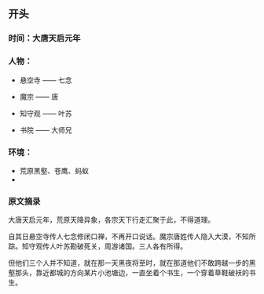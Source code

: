 ## 开头

### 时间：大唐天启元年

### 人物：

- 悬空寺 —— 七念
- 魔宗 —— 唐
- 知守观 —— 叶苏

- 书院 —— 大师兄

### 环境：

- 荒原黑壑、苍鹰、蚂蚁
- 

### 原文摘录

大唐天启元年，荒原天降异象，各宗天下行走汇聚于此，不得道理。

自其日悬空寺传人七念修闭口禅，不再开口说话。魔宗唐姓传人隐入大漠，不知所踪。知守观传人叶苏勘破死关，周游诸国。三人各有所得。

但他们三个人并不知道，就在那一天黑夜将至时，就在那道他们不敢跨越一步的黑壑那头，靠近都城的方向某片小池塘边，一直坐着个书生，一个穿着草鞋破袄的书生。